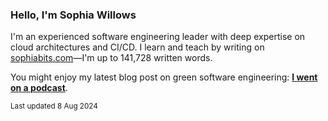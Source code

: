 ### Hello, I'm Sophia Willows

I'm an experienced software engineering leader with deep expertise on cloud architectures and CI/CD. I learn and teach by writing on [sophiabits.com](https://sophiabits.com/blog)—I'm up to 141,728 written words.

You might enjoy my latest blog post on green software engineering: **[I went on a podcast](https://sophiabits.com/blog/i-went-on-a-podcast)**.

<sub>Last updated 8 Aug 2024</sub>

